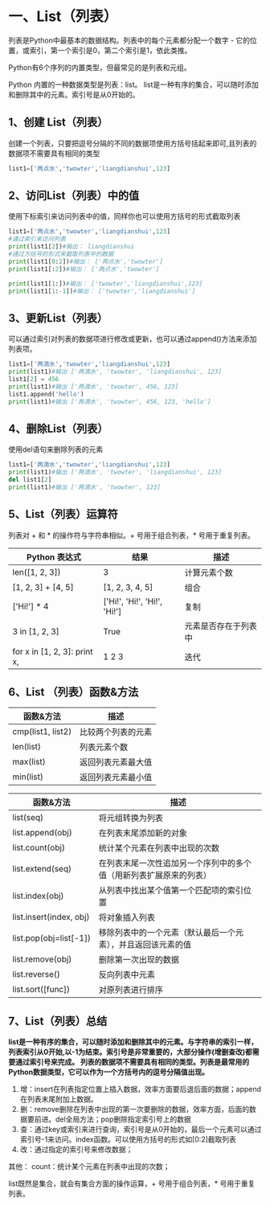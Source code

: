 # 一、List（列表）

列表是Python中最基本的数据结构。列表中的每个元素都分配一个数字 - 它的位置，或索引，第一个索引是0，第二个索引是1，依此类推。

Python有6个序列的内置类型，但最常见的是列表和元组。

Python 内置的一种数据类型是列表：list。 list是一种有序的集合，可以随时添加和删除其中的元素。索引号是从0开始的。
## 1、创建 List（列表）

创建一个列表，只要把逗号分隔的不同的数据项使用方括号括起来即可,且列表的数据项不需要具有相同的类型

```python
list1=['两点水','twowter','liangdianshui',123]
```
## 2、访问List（列表）中的值
使用下标索引来访问列表中的值，同样你也可以使用方括号的形式截取列表

```python
list1=['两点水','twowter','liangdianshui',123]
#通过索引来访问列表
print(list1[2])#输出： liangdianshui
#通过方括号的形式来截取列表中的数据
print(list1[0:2])#输出： ['两点水','twowter']
print(list1[:2])#输出： ['两点水','twowter']

print(list1[1:])#输出： ['twowter','liangdianshui',123]
print(list1[1:-1])#输出： ['twowter','liangdianshui']
```

## 3、更新List（列表）
可以通过索引对列表的数据项进行修改或更新，也可以通过append()方法来添加列表项。

```python
list1=['两滴水','twowter','liangdianshui',123]
print(list1)#输出 ['两滴水', 'twowter', 'liangdianshui', 123]
list1[2] = 456
print(list1)#输出 ['两滴水', 'twowter', 456, 123]
list1.append('hello')
print(list1)#输出 ['两滴水', 'twowter', 456, 123, 'hello']
```

## 4、删除List（列表）
使用del语句来删除列表的元素

```python
list1=['两滴水','twowter','liangdianshui',123]
print(list1)#输出 ['两滴水', 'twowter', 'liangdianshui', 123]
del list1[2]
print(list1)#输出 ['两滴水', 'twowter', 123]
```

## 5、List（列表）运算符

列表对 + 和 * 的操作符与字符串相似。+ 号用于组合列表，* 号用于重复列表。

|Python 表达式|结果|描述|
|-----------|-----|-----|
|len([1, 2, 3])|3|计算元素个数|
|[1, 2, 3] + [4, 5]|	[1, 2, 3, 4, 5]|	组合|
|['Hi!'] * 4|['Hi!', 'Hi!', 'Hi!', 'Hi!']|复制|
|3 in [1, 2, 3]|True|元素是否存在于列表中|
|for x in [1, 2, 3]: print x,|1 2 3|迭代|

## 6、List （列表）函数&方法 ##

|函数&方法|描述|
|----|----|
|cmp(list1, list2)|比较两个列表的元素|
|len(list)|列表元素个数|
|max(list)|返回列表元素最大值|
|min(list)|返回列表元素最小值|

|函数&方法|描述|
|----|----|
|list(seq)|将元组转换为列表|
|list.append(obj)|在列表末尾添加新的对象|
|list.count(obj)|统计某个元素在列表中出现的次数|
|list.extend(seq)|在列表末尾一次性追加另一个序列中的多个值（用新列表扩展原来的列表）|
|list.index(obj)|从列表中找出某个值第一个匹配项的索引位置|
|list.insert(index, obj)|将对象插入列表|
|list.pop(obj=list[-1])|移除列表中的一个元素（默认最后一个元素），并且返回该元素的值|
|list.remove(obj)|删除第一次出现的数据|
|list.reverse()|反向列表中元素|
|list.sort([func])|对原列表进行排序|


## 7、List（列表）总结

**list是一种有序的集合，可以随时添加和删除其中的元素。与字符串的索引一样，列表索引从0开始,以-1为结束。索引号是非常重要的，大部分操作(增删查改)都需要通过索引号来完成。
列表的数据项不需要具有相同的类型。列表是最常用的Python数据类型，它可以作为一个方括号内的逗号分隔值出现。**

1. 增：insert在列表指定位置上插入数据，效率方面要后退后面的数据；append在列表末尾附加上数据。
2. 删：remove删除在列表中出现的第一次要删除的数据，效率方面，后面的数据要前进。del全局方法；pop删除指定索引号上的数据
3. 查：通过key或索引来进行查询，索引号是从0开始的，最后一个元素可以通过索引号-1来访问。index函数。可以使用方括号的形式如[0:2]截取列表
4. 改：通过指定的索引号来修改数据；

其他：
count：统计某个元素在列表中出现的次数；

list既然是集合，就会有集合方面的操作运算，+ 号用于组合列表，* 号用于重复列表。








